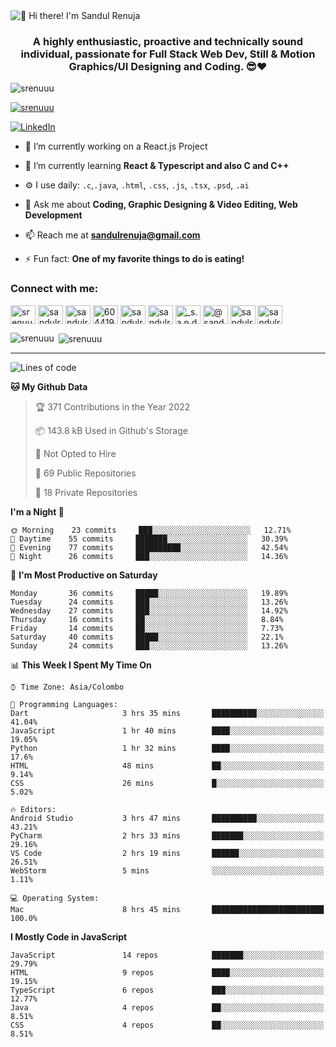 <img src="https://user-images.githubusercontent.com/49369577/97047278-562d0200-1596-11eb-8a4f-656b2acf2b6a.gif" alt="👋 Hi there! I'm Sandul Renuja" title="👋 Hi there! I'm Sandul Renuja"/>
<h3 align="center">A highly enthusiastic, proactive and technically sound individual, passionate for Full Stack Web Dev, Still & Motion Graphics/UI Designing and Coding. 😎❤</h3>

<p align="left"> <img src="https://komarev.com/ghpvc/?username=srenuuu&label=Profile%20views&color=43cc11&style=flat" alt="srenuuu" /> </p>

<p align="left"> <a href="https://github.com/ryo-ma/github-profile-trophy"><img src="https://github-profile-trophy.vercel.app/?username=srenuuu&title=Commit,PullRequest,Repository" alt="srenuuu" /></a> </p>

<p align="left">
   <a href="https://linkedin.com/in/sandulr/" target="_blank">
      <img src="https://img.shields.io/badge/-Sandul Renuja-blue?style=for-the-badge&logo=Linkedin" alt="LinkedIn">
   </a>
</p>

- 🔭 I’m currently working on a React.js Project
- 🌱 I’m currently learning **React & Typescript and also C and C++**
- ⚙️ I use daily: `.c`,`.java`, `.html`, `.css`, `.js`, `.tsx`, `.psd`, `.ai`
- 💬 Ask me about **Coding, Graphic Designing & Video Editing, Web Development**
- 📫 Reach me at **sandulrenuja@gmail.com**

- ⚡ Fun fact: **One of my favorite things to do is eating!**

<h3 align="left">Connect with me:</h3>
<p align="left">
<a href="https://dev.to/srenuuu" target="blank"><img align="center" src="https://cdn.jsdelivr.net/npm/simple-icons@3.0.1/icons/dev-dot-to.svg" alt="srenuuu" height="30" width="40" /></a>
<a href="https://twitter.com/sandulr" target="blank"><img align="center" src="https://cdn.jsdelivr.net/npm/simple-icons@3.0.1/icons/twitter.svg" alt="sandulr" height="30" width="40" /></a>
<a href="https://linkedin.com/in/sandulr" target="blank"><img align="center" src="https://cdn.jsdelivr.net/npm/simple-icons@3.0.1/icons/linkedin.svg" alt="sandulr" height="30" width="40" /></a>
<a href="https://stackoverflow.com/users/6044198" target="blank"><img align="center" src="https://cdn.jsdelivr.net/npm/simple-icons@3.0.1/icons/stackoverflow.svg" alt="6044198" height="30" width="40" /></a>
<a href="https://kaggle.com/sandulrenuja" target="blank"><img align="center" src="https://cdn.jsdelivr.net/npm/simple-icons@3.0.1/icons/kaggle.svg" alt="sandulrenuja" height="30" width="40" /></a>
<a href="https://fb.com/sandulrenuja" target="blank"><img align="center" src="https://cdn.jsdelivr.net/npm/simple-icons@3.0.1/icons/facebook.svg" alt="sandulrenuja" height="30" width="40" /></a>
<a href="https://instagram.com/_s.a.n.d.u.l_" target="blank"><img align="center" src="https://cdn.jsdelivr.net/npm/simple-icons@3.0.1/icons/instagram.svg" alt="_s.a.n.d.u.l_" height="30" width="40" /></a>
<a href="https://medium.com/@sandulrenuja" target="blank"><img align="center" src="https://cdn.jsdelivr.net/npm/simple-icons@3.0.1/icons/medium.svg" alt="@sandulrenuja" height="30" width="40" /></a>
<a href="https://www.codechef.com/users/sandulr" target="blank"><img align="center" src="https://cdn.jsdelivr.net/npm/simple-icons@3.1.0/icons/codechef.svg" alt="sandulr" height="30" width="40" /></a>
<a href="https://www.hackerrank.com/sandulrenuja" target="blank"><img align="center" src="https://cdn.jsdelivr.net/npm/simple-icons@3.0.1/icons/hackerrank.svg" alt="sandulrenuja" height="30" width="40" /></a>
</p>


<p><img align="left" src="https://github-readme-stats.vercel.app/api/top-langs?username=srenuuu&show_icons=true&locale=en&layout=compact" alt="srenuuu" /></p>

<p>&nbsp;<img align="center" src="https://github-readme-stats.vercel.app/api?username=srenuuu&show_icons=true&locale=en" alt="srenuuu" /></p>

<hr>

<!--START_SECTION:waka-->
![Lines of code](https://img.shields.io/badge/From%20Hello%20World%20I%27ve%20Written-0%20lines%20of%20code-blue)

**🐱 My Github Data** 

> 🏆 371 Contributions in the Year 2022
 > 
> 📦 143.8 kB Used in Github's Storage 
 > 
> 🚫 Not Opted to Hire
 > 
> 📜 69 Public Repositories
 > 
> 🔑 18 Private Repositories 

**I'm a Night 🦉** 

```text
🌞 Morning    23 commits     ███░░░░░░░░░░░░░░░░░░░░░░   12.71% 
🌆 Daytime    55 commits     ███████░░░░░░░░░░░░░░░░░░   30.39% 
🌃 Evening    77 commits     ██████████░░░░░░░░░░░░░░░   42.54% 
🌙 Night      26 commits     ███░░░░░░░░░░░░░░░░░░░░░░   14.36%

```
📅 **I'm Most Productive on Saturday** 

```text
Monday       36 commits     █████░░░░░░░░░░░░░░░░░░░░   19.89% 
Tuesday      24 commits     ███░░░░░░░░░░░░░░░░░░░░░░   13.26% 
Wednesday    27 commits     ███░░░░░░░░░░░░░░░░░░░░░░   14.92% 
Thursday     16 commits     ██░░░░░░░░░░░░░░░░░░░░░░░   8.84% 
Friday       14 commits     ██░░░░░░░░░░░░░░░░░░░░░░░   7.73% 
Saturday     40 commits     █████░░░░░░░░░░░░░░░░░░░░   22.1% 
Sunday       24 commits     ███░░░░░░░░░░░░░░░░░░░░░░   13.26%

```


📊 **This Week I Spent My Time On** 

```text
⌚︎ Time Zone: Asia/Colombo

💬 Programming Languages: 
Dart                     3 hrs 35 mins       ██████████░░░░░░░░░░░░░░░   41.04% 
JavaScript               1 hr 40 mins        ████░░░░░░░░░░░░░░░░░░░░░   19.05% 
Python                   1 hr 32 mins        ████░░░░░░░░░░░░░░░░░░░░░   17.6% 
HTML                     48 mins             ██░░░░░░░░░░░░░░░░░░░░░░░   9.14% 
CSS                      26 mins             █░░░░░░░░░░░░░░░░░░░░░░░░   5.02%

🔥 Editors: 
Android Studio           3 hrs 47 mins       ██████████░░░░░░░░░░░░░░░   43.21% 
PyCharm                  2 hrs 33 mins       ███████░░░░░░░░░░░░░░░░░░   29.16% 
VS Code                  2 hrs 19 mins       ██████░░░░░░░░░░░░░░░░░░░   26.51% 
WebStorm                 5 mins              ░░░░░░░░░░░░░░░░░░░░░░░░░   1.11%

💻 Operating System: 
Mac                      8 hrs 45 mins       █████████████████████████   100.0%

```

**I Mostly Code in JavaScript** 

```text
JavaScript               14 repos            ███████░░░░░░░░░░░░░░░░░░   29.79% 
HTML                     9 repos             ████░░░░░░░░░░░░░░░░░░░░░   19.15% 
TypeScript               6 repos             ███░░░░░░░░░░░░░░░░░░░░░░   12.77% 
Java                     4 repos             ██░░░░░░░░░░░░░░░░░░░░░░░   8.51% 
CSS                      4 repos             ██░░░░░░░░░░░░░░░░░░░░░░░   8.51%

```



<!--END_SECTION:waka-->
